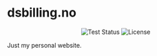 # dsbilling.no

<p align="center">
<img src="https://github.com/danielrtrd/daniel.rtrd.no/workflows/Laravel/badge.svg" alt="Test Status">
<img src="https://img.shields.io/github/license/danielrtrd/daniel.rtrd.no" alt="License">
</p>

Just my personal website.
